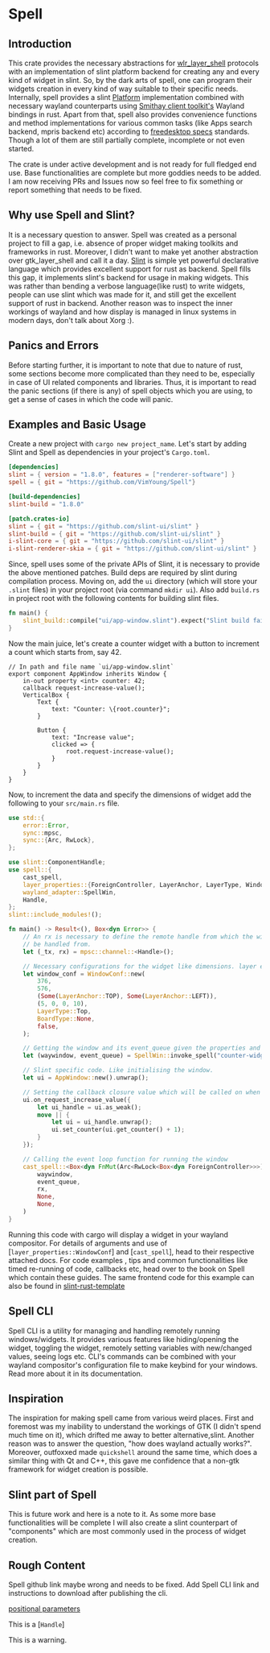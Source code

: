 # Spell

## Introduction

This crate provides the necessary abstractions for [wlr_layer_shell](https://wayland.app/protocols/wlr-layer-shell-unstable-v1) protocols with an implementation of slint platform backend for creating any and every kind of widget in slint.
So, by the dark arts of spell, one can program their widgets creation in every kind of way suitable to their specific needs. Internally, spell provides a slint [Platform](https://docs.rs/slint/latest/slint/platform/trait.Platform.html) implementation combined with necessary wayland counterparts using [Smithay client toolkit's](https://smithay.github.io/client-toolkit/smithay_client_toolkit/index.html) Wayland bindings in rust.
Apart from that, spell also provides convenience functions and method implementations for various common tasks (like Apps search backend, mpris backend etc) according to [freedesktop specs](https://specifications.freedesktop.org/) standards. Though a lot of them are still partially complete, incomplete or not even started.

<div class="warning">
The crate is under active development and is not ready for full fledged end use. Base functionalities are complete but more goddies needs to be added. I am now receiving PRs and Issues now so feel free to fix something or report something that needs to be fixed.
</div>

## Why use Spell and Slint?

It is a necessary question to answer. Spell was created as a personal project to fill a gap, i.e. absence of proper widget making toolkits and frameworks in rust. Moreover, I didn't want to make yet another abstraction over gtk_layer_shell and call it a day. [Slint](https://slint.dev/) is simple yet powerful declarative language which provides excellent support for rust as backend. Spell fills this gap, it implements slint's backend for usage in making widgets. This was rather than bending a verbose language(like rust) to write widgets, people can use slint which was made for it, and still get the excellent support of rust in backend. Another reason was to inspect the inner workings of wayland and how display is managed in linux systems in modern days, don't talk about Xorg :).

## Panics and Errors

Before starting further, it is important to note that due to nature of rust, some sections become more complicated than they need to be, especially in case of UI related components and libraries. Thus, it is important to read the panic sections (if there is any) of spell objects which you are using, to get a sense of cases in which the code will panic.

## Examples and Basic Usage

Create a new project with `cargo new project_name`. Let's start by adding Slint and Spell as dependencies in your project's `Cargo.toml`.

```toml
[dependencies]
slint = { version = "1.8.0", features = ["renderer-software"] }
spell = { git = "https://github.com/VimYoung/Spell"}

[build-dependencies]
slint-build = "1.8.0"

[patch.crates-io]
slint = { git = "https://github.com/slint-ui/slint" }
slint-build = { git = "https://github.com/slint-ui/slint" }
i-slint-core = { git = "https://github.com/slint-ui/slint" }
i-slint-renderer-skia = { git = "https://github.com/slint-ui/slint" }
```

Since, spell uses some of the private APIs of Slint, it is necessary to provide the above mentioned patches. Build deps are required by slint during compilation process. Moving on, add the `ui` directory (which will store your `.slint` files) in your project root (via command `mkdir ui`). Also add `build.rs` in project root with the following contents for building slint files.

```rust
fn main() {
    slint_build::compile("ui/app-window.slint").expect("Slint build failed");
}
```

Now the main juice, let's create a counter widget with a button to increment a count which starts from, say 42.

```slint
// In path and file name `ui/app-window.slint`
export component AppWindow inherits Window {
    in-out property <int> counter: 42;
    callback request-increase-value();
    VerticalBox {
        Text {
            text: "Counter: \{root.counter}";
        }

        Button {
            text: "Increase value";
            clicked => {
                root.request-increase-value();
            }
        }
    }
}
```

Now, to increment the data and specify the dimensions of widget add the following to your `src/main.rs` file.

```rust
use std::{
    error::Error,
    sync::mpsc,
    sync::{Arc, RwLock},
};

use slint::ComponentHandle;
use spell::{
    cast_spell,
    layer_properties::{ForeignController, LayerAnchor, LayerType, WindowConf, BoardType},
    wayland_adapter::SpellWin,
    Handle,
};
slint::include_modules!();

fn main() -> Result<(), Box<dyn Error>> {
    // An rx is necessary to define the remote handle from which the window will
    // be handled from.
    let (_tx, rx) = mpsc::channel::<Handle>();

    // Necessary configurations for the widget like dimensions. layer etc.
    let window_conf = WindowConf::new(
        376,
        576,
        (Some(LayerAnchor::TOP), Some(LayerAnchor::LEFT)),
        (5, 0, 0, 10),
        LayerType::Top,
        BoardType::None,
        false,
    );

    // Getting the window and its event_queue given the properties and a window name.
    let (waywindow, event_queue) = SpellWin::invoke_spell("counter-widget", window_conf);

    // Slint specific code. Like initialising the window.
    let ui = AppWindow::new().unwrap();

    // Setting the callback closure value which will be called on when the button is clicked.
    ui.on_request_increase_value({
        let ui_handle = ui.as_weak();
        move || {
            let ui = ui_handle.unwrap();
            ui.set_counter(ui.get_counter() + 1);
        }
    });

    // Calling the event loop function for running the window
    cast_spell::<Box<dyn FnMut(Arc<RwLock<Box<dyn ForeignController>>>)>>(
        waywindow,
        event_queue,
        rx,
        None,
        None,
    )
}
```

Running this code with cargo will display a widget in your wayland compositor. For details of arguments and use of  [`layer_properties::WindowConf`] and [`cast_spell`], head to their respective attached docs.
For code examples , tips and common functionalities like timed re-running of code, callbacks etc, head over to the book on Spell which contain these guides.
The same frontend code for this example can also be found in [slint-rust-template](https://github.com/slint-ui/slint-rust-template)

## Spell CLI

Spell CLI is a utility for managing and handling remotely running windows/widgets. It provides various features like hiding/opening the widget, toggling the widget, remotely setting variables with new/changed values, seeing logs etc. CLI's commands can be combined with your wayland compositor's configuration file to make keybind for your windows. Read more about it in its documentation.

## Inspiration

The inspiration for making spell came from various weird places. First and foremost was my inability to understand the workings of GTK (I didn't spend much time on it), which drifted me away to better alternative,slint. Another reason was to answer the question, "how does wayland actually works?". Moreover, outfoxxed made `quickshell` around the same time, which does a similar thing with Qt and C++, this gave me confidence that a non-gtk framework for widget creation is possible.

## Slint part of Spell

This is future work and here is a note to it. As some more base functionalities will be complete I will also create a slint counterpart of "components" which are most commonly used in the process of widget creation.

## Rough Content

Spell github link maybe wrong and needs to be fixed.
Add Spell CLI link and instructions to download after publishing the cli.

[positional parameters](std::fmt#formatting-parameters)

This is a [`Handle`]
<div class="warning">
  This is a warning.
</div>
